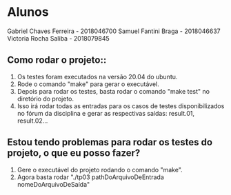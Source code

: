 # Alunos
Gabriel Chaves Ferreira - 2018046700
Samuel Fantini Braga - 2018046637
Victoria Rocha Saliba - 2018079845


## Como rodar o projeto:: 
1. Os testes foram executados na versão 20.04 do ubuntu.
2. Rode o comando "make" para gerar o executável. 
3. Depois para rodar os testes, basta rodar o comando "make test" no diretório do projeto. 
4. Isso irá rodar todas as entradas para os casos de testes disponibilizados no fórum da disciplina e gerar as respectivas saídas: result.01, result.02... 

## Estou tendo problemas para rodar os testes do projeto, o que eu posso fazer?
1. Gere o executável do projeto rodando o comando "make".
2. Agora basta rodar "./tp03 pathDoArquivoDeEntrada nomeDoArquivoDeSaída"